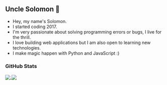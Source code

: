 ## Uncle Solomon :rocket:

- Hey, my name's Solomon.
- I started coding 2017.
- I'm very passionate about solving programming errors or bugs, I live for the thrill.
- I love building web applications but I am also open to learning new technologies. 
- I make magic happen with Python and JavaScript :)




### GitHub Stats

<a href="https://github.com/anuraghazra/convoychat">
  <img align="center" src="https://github-readme-stats.vercel.app/api?username=Uncle-Solomon&show_icons=true&theme=tokyonight&layout=compact" />
</a>


<a href="https://github.com/anuraghazra/github-readme-stats">
  <img align="center" src="https://github-readme-stats.vercel.app/api/top-langs/?username=Uncle-Solomon&layout=compact&theme=tokyonight" />
</a>
<!---
Uncle-Solomon/Uncle-Solomon is a ✨ special ✨ repository because its `README.md` (this file) appears on your GitHub profile.
You can click the Preview link to take a look at your changes.
--->
